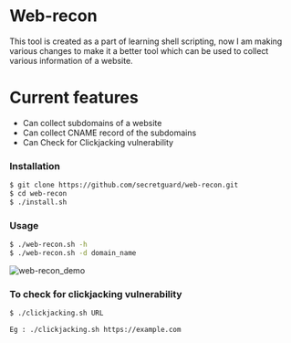 # Web-recon

This tool is created as a part of learning shell scripting, now I am making various changes to make it a better tool which can be used to collect various information of a website.
# Current features

  - Can collect subdomains of a website
  - Can collect CNAME record of the subdomains
  - Can Check for Clickjacking vulnerability

### Installation

```sh
$ git clone https://github.com/secretguard/web-recon.git
$ cd web-recon
$ ./install.sh
```


### Usage

```sh
$ ./web-recon.sh -h
$ ./web-recon.sh -d domain_name
```

![web-recon_demo](https://user-images.githubusercontent.com/57167283/94853961-cb029580-0449-11eb-8dbe-d98d1bb29275.gif)

### To check for clickjacking vulnerability

```sh
$ ./clickjacking.sh URL

Eg : ./clickjacking.sh https://example.com
```
